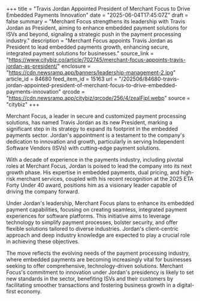 +++
title = "Travis Jordan Appointed President of Merchant Focus to Drive Embedded Payments Innovation"
date = "2025-06-04T17:45:07Z"
draft = false
summary = "Merchant Focus strengthens its leadership with Travis Jordan as President, aiming to enhance embedded payment solutions for ISVs and beyond, signaling a strategic push in the payment processing industry."
description = "Merchant Focus appoints Travis Jordan as President to lead embedded payments growth, enhancing secure, integrated payment solutions for businesses."
source_link = "https://www.citybiz.co/article/702745/merchant-focus-appoints-travis-jordan-as-president/"
enclosure = "https://cdn.newsramp.app/banners/leadership-management-2.jpg"
article_id = 84680
feed_item_id = 15163
url = "/202506/84680-travis-jordan-appointed-president-of-merchant-focus-to-drive-embedded-payments-innovation"
qrcode = "https://cdn.newsramp.app/citybiz/qrcode/256/4/zealFjpl.webp"
source = "citybiz"
+++

<p>Merchant Focus, a leader in secure and customized payment processing solutions, has named Travis Jordan as its new President, marking a significant step in its strategy to expand its footprint in the embedded payments sector. Jordan's appointment is a testament to the company's dedication to innovation and growth, particularly in serving Independent Software Vendors (ISVs) with cutting-edge payment solutions.</p><p>With a decade of experience in the payments industry, including pivotal roles at Merchant Focus, Jordan is poised to lead the company into its next growth phase. His expertise in embedded payments, dual pricing, and high-risk merchant services, coupled with his recent recognition at the 2025 ETA Forty Under 40 award, positions him as a visionary leader capable of driving the company forward.</p><p>Under Jordan's leadership, Merchant Focus plans to enhance its embedded payment capabilities, focusing on creating seamless, integrated payment experiences for software platforms. This initiative aims to leverage technology to simplify payment processes, bolster security, and offer flexible solutions tailored to diverse industries. Jordan's client-centric approach and deep industry knowledge are expected to play a crucial role in achieving these objectives.</p><p>The move reflects the evolving needs of the payment processing industry, where embedded payments are becoming increasingly vital for businesses seeking to offer comprehensive, technology-driven solutions. Merchant Focus's commitment to innovation under Jordan's presidency is likely to set new standards in the sector, benefiting ISVs and their customers by facilitating smoother transactions and fostering business growth in a digital-first economy.</p>